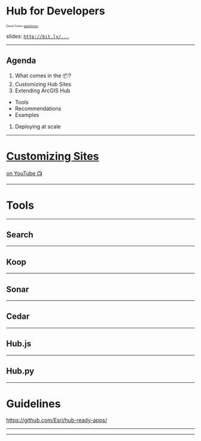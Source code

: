 <!-- .slide: data-background-size="cover" style="padding-left: 80px" data-background="../..//template/img/2019/devsummit/bg-1.png" -->

<h1 style="text-align: left; font-size: 2em;">Hub for Developers</h1>
  <p style="text-align: left; font-size: .5em;">Daniel Fenton
  <a href="https://github.com/dmfenton" target="_blank">@dmfenton</a></p>
  <p style="font-size: 1em;">slides: <a href="http://bit.ly/..."><code>http://bit.ly/...</code></a>

---

<!-- .slide: data-background="../..//template/img/2019/devsummit/bg-2.png" -->

## Agenda

1. What comes in the 📦?
1. Customizing Hub Sites
1. Extending ArcGIS Hub
  * Tools
  * Recommendations
  * Examples
1. Deploying at scale

---

<!-- .slide: data-background="../..//template/img/2019/devsummit/bg-3.png" -->

# [Customizing Sites](https://hub.arcgis.com/pages/site-customization)

[on YouTube 📺](https://www.youtube.com/watch?v=MZG180zQ2Es)
<aside class="notes">
</aside>

---

<!-- .slide: data-background="../..//template/img/2019/devsummit/bg-3.png" -->

# Tools

<aside class="notes">
</aside>

---

<!-- .slide: data-background="../..//template/img/2019/devsummit/bg-3.png" -->

## Search

<aside class="notes">
</aside>

---

<!-- .slide: data-background="../..//template/img/2019/devsummit/bg-3.png" -->

## Koop

<aside class="notes">
</aside>

---

<!-- .slide: data-background="../..//template/img/2019/devsummit/bg-3.png" -->

## Sonar

<aside class="notes">
</aside>

---

<!-- .slide: data-background="../..//template/img/2019/devsummit/bg-3.png" -->

## Cedar

<aside class="notes">
</aside>

---

<!-- .slide: data-background="../..//template/img/2019/devsummit/bg-3.png" -->

## Hub.js

<aside class="notes">
</aside>

---

<!-- .slide: data-background="../..//template/img/2019/devsummit/bg-3.png" -->

## Hub.py

<aside class="notes">
</aside>

---

<!-- .slide: data-background="../..//template/img/2019/devsummit/bg-3.png" -->

# Guidelines

https://github.com/Esri/hub-ready-apps/

<aside class="notes">
</aside>

---

<!-- .slide: data-background="../..//template/img/2019/devsummit/bg-rating.png" -->

---

<!-- .slide: data-background="../..//template/img/2019/devsummit/bg-esri.png" -->